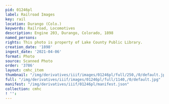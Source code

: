 ```yaml
---
pid: 01246pl
label: Railroad Images
key: rail
location: Durango (Colo.)
keywords: Railroad, Locomotives
description: Engine 203, Durango, Colorado, 1898
named_persons: 
rights: This photo is property of Lake County Public Library.
creation_date: '1898'
ingest_date: '2021-04-06'
format: Photo
source: Scanned Photo
order: '3786'
layout: cmhc_item
thumbnail: "/img/derivatives/iiif/images/01246pl/full/250,/0/default.jpg"
full: "/img/derivatives/iiif/images/01246pl/full/1140,/0/default.jpg"
manifest: "/img/derivatives/iiif/01246pl/manifest.json"
collection: cmhc
! '': 
---
```

